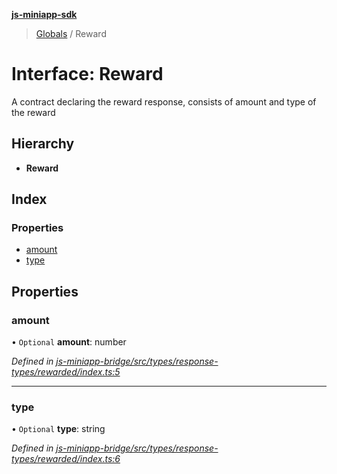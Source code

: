 **[js-miniapp-sdk](../README.md)**

> [Globals](../README.md) / Reward

# Interface: Reward

A contract declaring the reward response, consists of amount and type of the reward

## Hierarchy

* **Reward**

## Index

### Properties

* [amount](reward.md#amount)
* [type](reward.md#type)

## Properties

### amount

• `Optional` **amount**: number

*Defined in [js-miniapp-bridge/src/types/response-types/rewarded/index.ts:5](https://github.com/rakutentech/js-miniapp/blob/549763f/js-miniapp-bridge/src/types/response-types/rewarded/index.ts#L5)*

___

### type

• `Optional` **type**: string

*Defined in [js-miniapp-bridge/src/types/response-types/rewarded/index.ts:6](https://github.com/rakutentech/js-miniapp/blob/549763f/js-miniapp-bridge/src/types/response-types/rewarded/index.ts#L6)*
